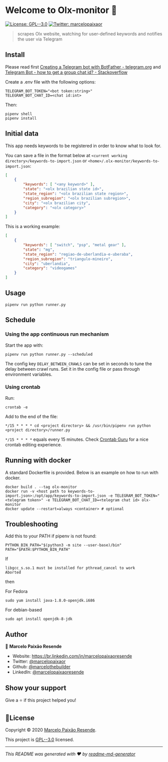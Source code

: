 # Welcome to Olx-monitor 👋
[![License: GPL--3.0](https://img.shields.io/badge/License-GPL--3.0-yellow.svg)](https://www.gnu.org/licenses/gpl-3.0.pt-br.html)
[![Twitter: marcelopaixaor](https://img.shields.io/twitter/follow/marcelopaixaor.svg?style=social)](https://twitter.com/marcelopaixaor)

> scrapes Olx website, watching for user-defined keywords and notifies the user via Telegram

## Install

Please read first [Creating a Telegram bot with BotFather - telegram.org](https://core.telegram.org/bots#6-botfather)
and
[Telegram Bot - how to get a group chat id? - Stackoverflow](https://stackoverflow.com/a/32572159/11128168)


Create a .env file with the following options:

```dotenv
TELEGRAM_BOT_TOKEN="<bot token:string>"
TELEGRAM_BOT_CHAT_ID=<chat id:int>
```

Then:

```shell script
pipenv shell
pipenv install
```

## Initial data

This app needs keywords to be registered in order to know what to look for.

You can save a file in the format below at `<current working directory>/keywords-to-import.json` or `<home>/.olx-monitor/keywords-to-import.json`:

```json
[
	{
	    "keywords": [ "<any keyword>" ],
	    "state": "<olx brazilian state id>",
	    "state_region": "<olx brazilian state region>",
	    "region_subregion": "<olx brazilian subregion>",
	    "city": "<olx brazilian city",
	    "category": "<olx category>"
	}
]
```

This is a working example:

```json
[
	{
	    "keywords": [ "switch", "psp", "metal gear" ],
	    "state": "mg",
	    "state_region": "regiao-de-uberlandia-e-uberaba",
	    "region_subregion": "triangulo-mineiro",
	    "city": "uberlandia",
	    "category": "videogames"
	}
]
```

## Usage

```shell script
pipenv run python runner.py
```

## Schedule

### Using the app continuous run mechanism

Start the app with:
```shell script
pipenv run python runner.py --scheduled
```

The config key `DELAY_BETWEEN_CRAWLS` can be set in seconds to tune the delay between crawl runs. Set it in the config
file or pass through environment variables.


### Using crontab

Run:
```shell script
crontab -e
```

Add to the end of the file:
```text
*/15 * * * * cd <project directory> && /usr/bin/pipenv run python <project directory>/runner.py
```

`*/15 * * * *` equals every 15 minutes. Check [Crontab Guru](https://crontab.guru/) for a nice crontab editing experience.

## Running with docker

A standard Dockerfile is provided. Below is an example on how to run with docker.

```shell script
docker build . --tag olx-monitor
docker run -v <host path to keywords-to-import.json>:/opt/app/keywords-to-import.json -e TELEGRAM_BOT_TOKEN="<telegram token>" -e TELEGRAM_BOT_CHAT_ID=<telegram chat id> olx-monitor
docker update --restart=always <container> # optional

```

## Troubleshooting

Add this to your PATH if pipenv is not found:
```shell script
PYTHON_BIN_PATH="$(python3 -m site --user-base)/bin"
PATH="$PATH:$PYTHON_BIN_PATH"
```

If
```shell script
libgcc_s.so.1 must be installed for pthread_cancel to work
Aborted
```

then

For Fedora
```shell script
sudo yum install java-1.8.0-openjdk.i686 
```

For debian-based
```shell script
sudo apt install openjdk-8-jdk
```

## Author

👤 **Marcelo Paixão Resende**

* Website: https://br.linkedin.com/in/marcelopaixaoresende
* Twitter: [@marcelopaixaor](https://twitter.com/marcelopaixaor)
* Github: [@marcelothebuilder](https://github.com/marcelothebuilder)
* LinkedIn: [@marcelopaixaoresende](https://linkedin.com/in/marcelopaixaoresende)

## Show your support

Give a ⭐️ if this project helped you!


## 📝License

Copyright © 2020 [Marcelo Paixão Resende](https://github.com/marcelothebuilder).

This project is [GPL--3.0](https://www.gnu.org/licenses/gpl-3.0.pt-br.html) licensed.

***
_This README was generated with ❤️ by [readme-md-generator](https://github.com/kefranabg/readme-md-generator)_